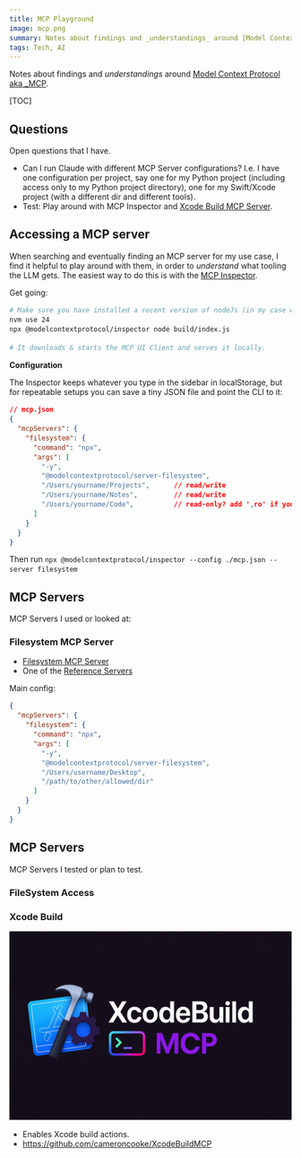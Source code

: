 ```yaml
---
title: MCP Playground
image: mcp.png
summary: Notes about findings and _understandings_ around [Model Context Protocol aka _MCP](https://modelcontextprotocol.io/introduction).
tags: Tech, AI
---
```


Notes about findings and _understandings_ around [Model Context Protocol aka _MCP](https://modelcontextprotocol.io/introduction).

[TOC]

## Questions

Open questions that I have.

* Can I run Claude with different MCP Server configurations? I.e. I have one configuration per project, say one for my Python project (including access only to my Python project directory), one for my Swift/Xcode project (with a different dir and different tools).
* Test: Play around with MCP Inspector and [Xcode Build MCP Server](https://github.com/cameroncooke/XcodeBuildMCP).

## Accessing a MCP server

When searching and eventually finding an MCP server for my use case, I find it helpful to play around with them, in order to _understand_ what tooling the LLM gets. The easiest way to do this is with the [MCP Inspector](https://github.com/modelcontextprotocol/inspector).

Get going:

```bash
# Make sure you have installed a recent version of nodeJs (in my case with nvm)
nvm use 24
npx @modelcontextprotocol/inspector node build/index.js

# It downloads & starts the MCP UI Client and serves it locally.
```

**Configuration**

The Inspector keeps whatever you type in the sidebar in localStorage, but for repeatable setups you can save a tiny JSON file and point the CLI to it:
```json
// mcp.json
{
  "mcpServers": {
    "filesystem": {
      "command": "npx",
      "args": [
        "-y",
        "@modelcontextprotocol/server-filesystem",
        "/Users/yourname/Projects",      // read/write
        "/Users/yourname/Notes",         // read/write
        "/Users/yourname/Code",          // read-only? add ',ro' if you use Docker
      ]
    }
  }
}
```

Then run `npx @modelcontextprotocol/inspector --config ./mcp.json --server filesystem`

## MCP Servers

MCP Servers I used or looked at:

### Filesystem MCP Server

* [Filesystem MCP Server](https://github.com/modelcontextprotocol/servers/tree/main/src/filesystem)
* One of the [Reference Servers](https://github.com/modelcontextprotocol/servers?tab=readme-ov-file#-reference-servers) 

Main config: 

```json
{
  "mcpServers": {
    "filesystem": {
      "command": "npx",
      "args": [
        "-y",
        "@modelcontextprotocol/server-filesystem",
        "/Users/username/Desktop",
        "/path/to/other/allowed/dir"
      ]
    }
  }
}
```

## MCP Servers

MCP Servers I tested or plan to test.

### FileSystem Access

### Xcode Build

![Xcode Build](xcode_build.png)

* Enables Xcode build actions.
* https://github.com/cameroncooke/XcodeBuildMCP
 